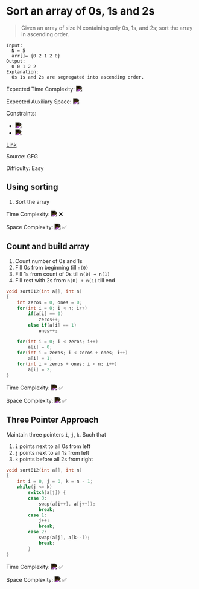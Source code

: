 # Sort an array of 0s, 1s and 2s

> Given an array of size N containing only 0s, 1s, and 2s; sort the array in ascending order.

```plaintext
Input:
  N = 5
  arr[]= {0 2 1 2 0}
Output:
  0 0 1 2 2
Explanation:
  0s 1s and 2s are segregated into ascending order.
```

Expected Time Complexity: <!-- $O(N)$ --> <img style="transform: translateY(0.1em); filter: invert();" src="https://render.githubusercontent.com/render/math?math=O(N)">

Expected Auxiliary Space: <!-- $O(1)$ --> <img style="transform: translateY(0.1em); filter: invert();" src="https://render.githubusercontent.com/render/math?math=O(1)">

Constraints:

- <!-- $1 \le N \le 10^6$ --> <img style="transform: translateY(0.1em); filter: invert();" src="https://render.githubusercontent.com/render/math?math=1%20%5Cle%20N%20%5Cle%2010%5E6">
- <!-- $0 \le A[i] \le 2$ --> <img style="transform: translateY(0.1em); filter: invert();" src="https://render.githubusercontent.com/render/math?math=0%20%5Cle%20A%5Bi%5D%20%5Cle%202">

[Link](https://practice.geeksforgeeks.org/problems/sort-an-array-of-0s-1s-and-2s/1)

Source: GFG

Difficulty: Easy

## Using sorting

1. Sort the array

Time Complexity: <!-- $O(N \log N)$ --> <img style="transform: translateY(0.1em); filter: invert();" src="https://render.githubusercontent.com/render/math?math=O(N%20%5Clog%20N)"> ❌

Space Complexity: <!-- $O(1)$ --> <img style="transform: translateY(0.1em); filter: invert();" src="https://render.githubusercontent.com/render/math?math=O(1)"> ✅

## Count and build array

1. Count number of 0s and 1s
2. Fill 0s from beginning till `n(0)`
3. Fill 1s from count of 0s till `n(0) + n(1)`
4. Fill rest with 2s from `n(0) + n(1)` till end

```cpp
void sort012(int a[], int n)
{
    int zeros = 0, ones = 0;
    for(int i = 0; i < n; i++)
        if(a[i] == 0)
            zeros++;
        else if(a[i] == 1)
            ones++;

    for(int i = 0; i < zeros; i++)
        a[i] = 0;
    for(int i = zeros; i < zeros + ones; i++)
        a[i] = 1;
    for(int i = zeros + ones; i < n; i++)
        a[i] = 2;
}
```

Time Complexity: <!-- $O(N)$ --> <img style="transform: translateY(0.1em); filter: invert();" src="https://render.githubusercontent.com/render/math?math=O(N)"> ✅

Space Complexity: <!-- $O(1)$ --> <img style="transform: translateY(0.1em); filter: invert();" src="https://render.githubusercontent.com/render/math?math=O(1)"> ✅

## Three Pointer Approach

Maintain three pointers `i`, `j`, `k`. Such that

1. `i` points next to all 0s from left
2. `j` points next to all 1s from left
3. `k` points before all 2s from right

```cpp
void sort012(int a[], int n)
{
    int i = 0, j = 0, k = n - 1;
    while(j <= k)
        switch(a[j]) {
        case 0:
            swap(a[i++], a[j++]);
            break;
        case 1:
            j++;
            break;
        case 2:
            swap(a[j], a[k--]);
            break;
        }
}
```

Time Complexity: <!-- $O(N)$ --> <img style="transform: translateY(0.1em); filter: invert();" src="https://render.githubusercontent.com/render/math?math=O(N)"> ✅

Space Complexity: <!-- $O(1)$ --> <img style="transform: translateY(0.1em); filter: invert();" src="https://render.githubusercontent.com/render/math?math=O(1)"> ✅
